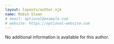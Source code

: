 ```yaml
---
layout: layouts/author.njk
name: Robin Sloan
# email: optional@example.com
# website: https://optional-website.com
---
```

No additional information is available for this author.
